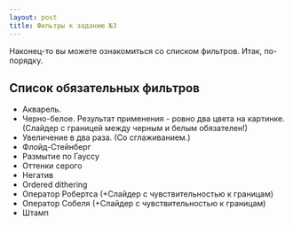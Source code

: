 ```yaml
---
layout: post
title: Фильтры к заданию №3
---
```


Наконец-то вы можете ознакомиться со списком фильтров. Итак, по-порядку.

## Список обязательных фильтров

 * Акварель.
 * Черно-белое. Результат применения - ровно два цвета на картинке. (Слайдер с границей между черным и белым обязателен!)
 * Увеличение в два раза. (Со сглаживанием.)
 * Флойд-Стейнберг
 * Размытие по Гауссу
 * Оттенки серого
 * Негатив
 * Ordered dithering
 * Оператор Робертса (+Слайдер с чувствительностью к границам)
 * Оператор Собеля (+Слайдер с чувствительностью к границам)
 * Штамп
